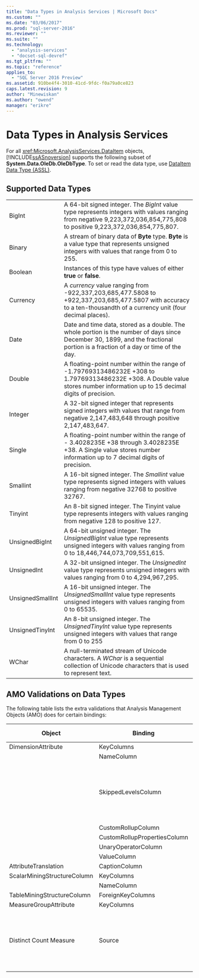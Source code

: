 ```yaml
---
title: "Data Types in Analysis Services | Microsoft Docs"
ms.custom: ""
ms.date: "03/06/2017"
ms.prod: "sql-server-2016"
ms.reviewer: ""
ms.suite: ""
ms.technology: 
  - "analysis-services"
  - "docset-sql-devref"
ms.tgt_pltfrm: ""
ms.topic: "reference"
applies_to: 
  - "SQL Server 2016 Preview"
ms.assetid: 910be4f4-3010-41cd-9fdc-f0a79a0ce823
caps.latest.revision: 9
author: "Minewiskan"
ms.author: "owend"
manager: "erikre"
---
```

# Data Types in Analysis Services
  For all <xref:Microsoft.AnalysisServices.DataItem> objects, [!INCLUDE[ssASnoversion](../../../includes/ssasnoversion-md.md)] supports the following subset of **System.Data.OleDb.OleDbType**. To set or read the data type, use [DataItem Data Type &#40;ASSL&#41;](../../../analysis-services/scripting/data-type/dataitem-data-type-assl.md).  
  
## Supported Data Types  
  
|||  
|-|-|  
|BigInt|A 64-bit signed integer. The *BigInt* value type represents integers with values ranging from negative 9,223,372,036,854,775,808 to positive 9,223,372,036,854,775,807.|  
|Binary|A stream of binary data of **Byte** type. **Byte** is a value type that represents unsigned integers with values that range from 0 to 255.|  
|Boolean|Instances of this type have values of either **true** or **false**.|  
|Currency|A *currency* value ranging from -922,337,203,685,477.5808 to +922,337,203,685,477.5807 with accuracy to a ten-thousandth of a currency unit (four decimal places).|  
|Date|Date and time data, stored as a double. The whole portion is the number of days since December 30, 1899, and the fractional portion is a fraction of a day or time of the day.|  
|Double|A floating-point number within the range of -1.79769313486232E +308 to 1.79769313486232E +308. A Double value stores number information up to 15 decimal digits of precision.|  
|Integer|A 32-bit signed integer that represents signed integers with values that range from negative 2,147,483,648 through positive 2,147,483,647.|  
|Single|A floating-point number within the range of - 3.4028235E +38 through 3.4028235E +38. A Single value stores number information up to 7 decimal digits of precision.|  
|Smallint|A 16-bit signed integer. The *Smallint* value type represents signed integers with values ranging from negative 32768 to positive 32767.|  
|Tinyint|An 8-bit signed integer. The Tinyint value type represents integers with values ranging from negative 128 to positive 127.|  
|UnsignedBigInt|A 64-bit unsigned integer. The *UnsignedBigInt* value type represents unsigned integers with values ranging from 0 to 18,446,744,073,709,551,615.|  
|UnsignedInt|A 32-bit unsigned integer. The *UnsignedInt* value type represents unsigned integers with values ranging from 0 to 4,294,967,295.|  
|UnsignedSmallInt|A 16-bit unsigned integer. The *UnsignedSmallInt* value type represents unsigned integers with values ranging from 0 to 65535.|  
|UnsignedTinyInt|An 8-bit unsigned integer. The *UnsignedTinyInt* value type represents unsigned integers with values that range from 0 to 255|  
|WChar|A null-terminated stream of Unicode characters. A *WChar* is a sequential collection of Unicode characters that is used to represent text.|  
  
## AMO Validations on Data Types  
 The following table lists the extra validations that Analysis Management Objects (AMO) does for certain bindings:  
  
|Object|Binding|Allowed Data Types|  
|------------|-------------|------------------------|  
|DimensionAttribute|KeyColumns|All but Binary|  
||NameColumn|Only WChar|  
||SkippedLevelsColumn|Only integer types: BigInt, Integer, SmallInt, TinyInt, UnsignedBigInt, UnsignedInt, UnsignedSmallInt, UnsignedTinyInt|  
||CustomRollupColumn|Only WChar|  
||CustomRollupPropertiesColumn|Only WChar|  
||UnaryOperatorColumn|Only WChar|  
||ValueColumn|All|  
|AttributeTranslation|CaptionColumn|Only WChar|  
|ScalarMiningStructureColumn|KeyColumns|All but Binary|  
||NameColumn|Only WChar|  
|TableMiningStructureColumn|ForeignKeyColumns|All but Binary|  
|MeasureGroupAttribute|KeyColumns|All but Binary|  
|Distinct Count Measure|Source|BigInt, Currency, Double, Integer, Single, SmallInt, TinyInt, UnsignedBigInt, UnsignedInt, UnsignedSmallInt, UnsignedTinyInt|  
  
  